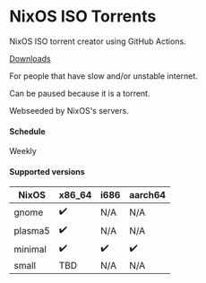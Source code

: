 # NixOS ISO Torrents
NixOS ISO torrent creator using GitHub Actions.

[Downloads](https://github.com/AnimMouse/NixOS-ISO-Torrents/releases)

For people that have slow and/or unstable internet.

Can be paused because it is a torrent.

Webseeded by NixOS's servers.

#### Schedule

Weekly

#### Supported versions

| NixOS   | x86_64 | i686 | aarch64 |
|---------|--------|------|---------|
| gnome   | ✔️     | N/A  | N/A     |
| plasma5 | ✔️     | N/A  | N/A     |
| minimal | ✔️     | ✔️   | ✔️      |
| small   | TBD    | N/A  | N/A     |